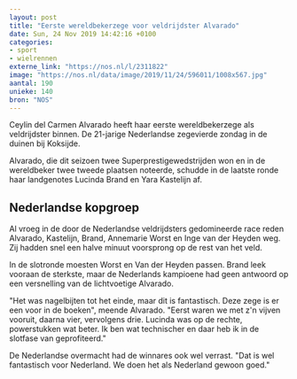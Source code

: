 ```yaml
---
layout: post
title: "Eerste wereldbekerzege voor veldrijdster Alvarado"
date: Sun, 24 Nov 2019 14:42:16 +0100
categories: 
- sport 
- wielrennen 
externe_link: "https://nos.nl/l/2311822"
image: "https://nos.nl/data/image/2019/11/24/596011/1008x567.jpg"
aantal: 190
unieke: 140
bron: "NOS"
---
```


<p>Ceylin del Carmen Alvarado heeft haar eerste wereldbekerzege als veldrijdster binnen. De 21-jarige Nederlandse zegevierde zondag in de duinen bij Koksijde.</p>
<p>Alvarado, die dit seizoen twee Superprestigewedstrijden won en in de wereldbeker twee tweede plaatsen noteerde, schudde in de laatste ronde haar landgenotes Lucinda Brand en Yara Kastelijn af.</p>
<h2>Nederlandse kopgroep</h2>
<p>Al vroeg in de door de Nederlandse veldrijdsters gedomineerde race reden Alvarado, Kastelijn, Brand, Annemarie Worst en Inge van der Heyden weg. Zij hadden snel een halve minuut voorsprong op de rest van het veld.</p>
<p>In de slotronde moesten Worst en Van der Heyden passen. Brand leek vooraan de sterkste, maar de Nederlands kampioene had geen antwoord op een versnelling van de lichtvoetige Alvarado.</p>
<p>"Het was nagelbijten tot het einde, maar dit is fantastisch. Deze zege is er een voor in de boeken", meende Alvarado. "Eerst waren we met z'n vijven vooruit, daarna vier, vervolgens drie. Lucinda was op de rechte, powerstukken wat beter. Ik ben wat technischer en daar heb ik in de slotfase van geprofiteerd."</p>
<p>De Nederlandse overmacht had de winnares ook wel verrast. "Dat is wel fantastisch voor Nederland. We doen het als Nederland gewoon goed."</p>
